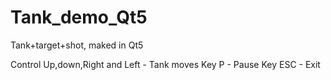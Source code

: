 # Tank_demo_Qt5
Tank+target+shot, maked in Qt5

Control
Up,down,Right and Left - Tank moves
Key P - Pause
Key ESC - Exit
